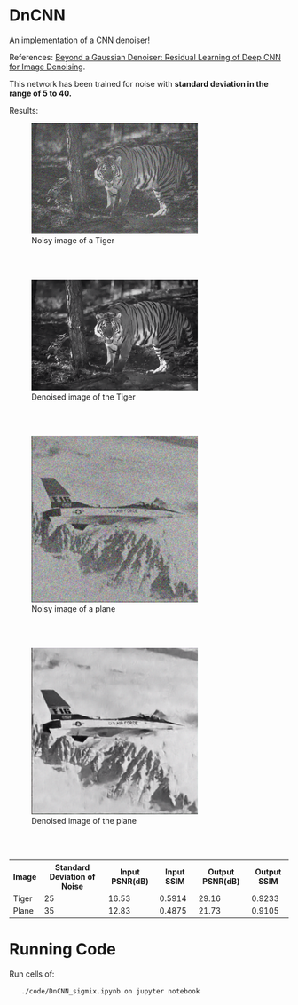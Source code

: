 # DnCNN

An implementation of a CNN denoiser!

References: [Beyond a Gaussian Denoiser: Residual Learning of
Deep CNN for Image Denoising][1].

This network has been trained for noise with <b>standard deviation in the range of 5 to 40.</b>

Results:

<figure>
  <img src="./results/tiger_noisy.png" alt="noisy_tiger" width = 300px>
  <figcaption>Noisy image of a Tiger</figcaption>
</figure>

<br><br>

<figure>
  <img src="./results/tiger_denoised.png" alt="denoised_tiger" width = 300px>
  <figcaption>Denoised image of the Tiger</figcaption>
</figure>

<br><br>

<figure>
  <img src="./results/plane_noisy.png" alt="noisy_tiger" width = 300px>
  <figcaption>Noisy image of a plane</figcaption>
</figure>

<br><br>

<figure>
  <img src="./results/plane_denoised.png" alt="denoised_tiger" width = 300px>
  <figcaption>Denoised image of the plane</figcaption>
</figure>

<br><br>

 <table style="width:100%">
  <tr>
    <th>Image</th>
    <th>Standard Deviation of Noise</th>
    <th>Input PSNR(dB)</th>
    <th>Input SSIM</th>
    <th>Output PSNR(dB)</th>
    <th>Output SSIM</th>
  </tr>
  <tr>
    <td>Tiger</td>
    <td>25</td>
    <td>16.53</td>
    <td>0.5914</td>
    <td>29.16</td>
    <td>0.9233</td>
  </tr>
  <tr>
    <td>Plane</td>
    <td>35</td>
    <td>12.83</td>
    <td>0.4875</td>
    <td>21.73</td>
    <td>0.9105</td>
  </tr>
</table> 

# Running Code
Run cells of:
```
   ./code/DnCNN_sigmix.ipynb on jupyter notebook
```

  [1]: <https://ieeexplore.ieee.org/document/7839189>
